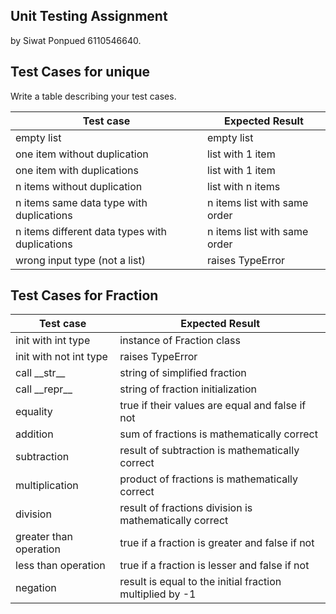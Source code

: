 ## Unit Testing Assignment

by Siwat Ponpued 6110546640.

## Test Cases for unique

Write a table describing your test cases.

| Test case                                      | Expected Result              |
|------------------------------------------------|------------------------------|
| empty list                                     | empty list                   |
| one item without duplication                   | list with 1 item             |
| one item with duplications                     | list with 1 item             |
| n items without duplication                    | list with n items            |
| n items same data type with duplications       | n items list with same order |
| n items different data types with duplications | n items list with same order |
| wrong input type (not a list)                  | raises TypeError             |

## Test Cases for Fraction

| Test case              | Expected Result                                          |
|------------------------|----------------------------------------------------------|
| init with int type     | instance of Fraction class                               |
| init with not int type | raises TypeError                                         |
| call \_\_str\_\_       | string of simplified fraction                            |
| call \_\_repr\_\_      | string of fraction initialization                        |
| equality               | true if their values are equal and false if not          |
| addition               | sum of fractions is mathematically correct               |
| subtraction            | result of subtraction is mathematically correct          |
| multiplication         | product of fractions is mathematically correct           |
| division               | result of fractions division is mathematically correct   |
| greater than operation | true if a fraction is greater and false if not           |
| less than operation    | true if a fraction is lesser and false if not            |
| negation               | result is equal to the initial fraction multiplied by -1 |
